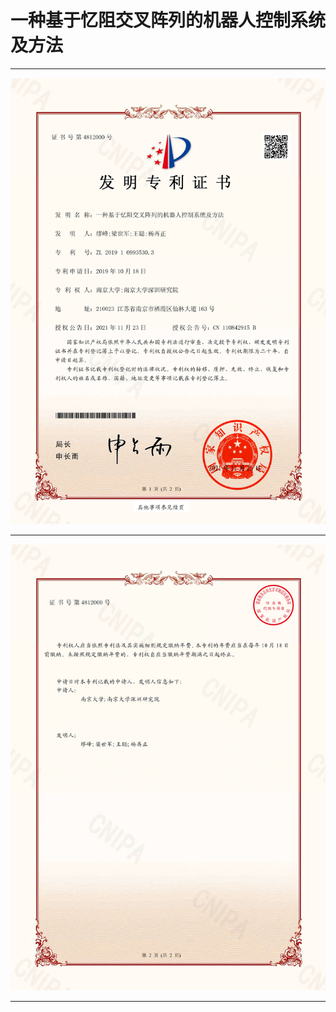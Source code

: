 # **一种基于忆阻交叉阵列的机器人控制系统及方法**

---

![patent1](./images/ca_patent_1.jpg)

---

![patent1](./images/ca_patent_2.jpg)

---